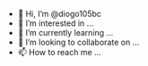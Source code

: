 - 👋 Hi, I’m @diogo105bc
- 👀 I’m interested in ...
- 🌱 I’m currently learning ...
- 💞️ I’m looking to collaborate on ...
- 📫 How to reach me ...

<!---
diogo105bc/diogo105bc is a ✨ special ✨ repository because its `README.md` (this file) appears on your GitHub profile.
You can click the Preview link to take a look at your changes.
--->
